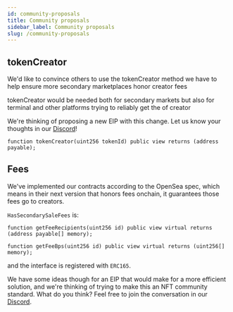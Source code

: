 ```yaml
---
id: community-proposals
title: Community proposals
sidebar_label: Community proposals
slug: /community-proposals
---
```


## tokenCreator

We'd like to convince others to use the tokenCreator method we have to help ensure more secondary marketplaces honor creator fees

tokenCreator would be needed both for secondary markets but also for terminal and other platforms trying to reliably get the of creator

We're thinking of proposing a new EIP with this change. Let us know your thoughts in our [Discord](http://discord.foundation.app)!

```solidity
function tokenCreator(uint256 tokenId) public view returns (address payable);
```

## Fees

We've implemented our contracts according to the OpenSea spec, which means in their next version that honors fees onchain, it guarantees those fees go to creators.

`HasSecondarySaleFees` is:

```solidity
function getFeeRecipients(uint256 id) public view virtual returns (address payable[] memory);

function getFeeBps(uint256 id) public view virtual returns (uint256[] memory);
```

and the interface is registered with `ERC165`.


We have some ideas though for an EIP that would make for a more efficient solution, and we're thinking of trying to make this an NFT community standard. What do you think? Feel free to join the conversation in our [Discord](http://discord.foundation.app).